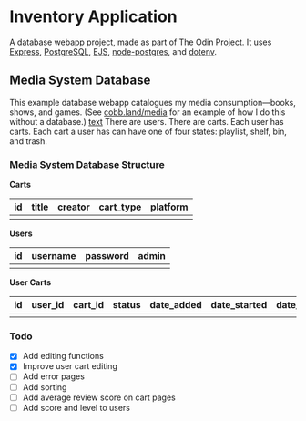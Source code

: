# Inventory Application

A database webapp project, made as part of The Odin Project. It uses [Express](https://expressjs.com), [PostgreSQL](https://www.postgresql.org), [EJS](https://ejs.co), [node-postgres](https://node-postgres.com), and [dotenv](https://www.npmjs.com/package/dotenv).

## Media System Database

This example database webapp catalogues my media consumption—books, shows, and games. (See [cobb.land/media](https://cobb.land/media/) for an example of how I do this without a database.)
[text](about:blank#blocked)
There are users. There are carts. Each user has carts. Each cart a user has can have one of four states: playlist, shelf, bin, and trash.

### Media System Database Structure

**Carts**

| id  | title | creator | cart_type | platform |
| --- | ----- | ------- | --------- | -------- |
|     |       |         |           |          |

**Users**

| id  | username | password | admin |
| --- | -------- | -------- | ----- |
|     |          |          |       |

**User Carts**

| id  | user_id | cart_id | status | date_added | date_started | date_finished | rating |
| --- | ------- | ------- | ------ | ---------- | ------------ | ------------- | ------ |
|     |         |         |        |            |              |               |        |

### Todo

- [x] Add editing functions
- [x] Improve user cart editing
- [ ] Add error pages
- [ ] Add sorting
- [ ] Add average review score on cart pages
- [ ] Add score and level to users